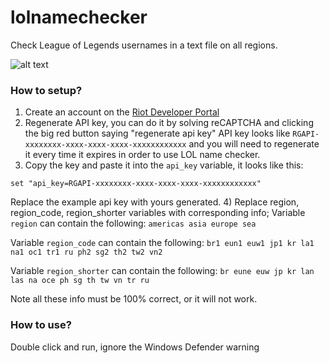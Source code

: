 # lolnamechecker
Check League of Legends usernames in a text file on all regions.

![alt text](https://media.discordapp.net/attachments/869861284621979681/1135234758977261669/Screenshot_4.png)




### How to setup?
1) Create an account on the [Riot Developer Portal](https://developer.riotgames.com/)
2) Regenerate API key, you can do it by solving reCAPTCHA and clicking the big red button saying "regenerate api key"
API key looks like `RGAPI-xxxxxxxx-xxxx-xxxx-xxxx-xxxxxxxxxxxx` and you will need to regenerate it every time it expires in order to use LOL name checker.
3) Copy the key and paste it into the `api_key` variable, it looks like this:
```
set "api_key=RGAPI-xxxxxxxx-xxxx-xxxx-xxxx-xxxxxxxxxxxx"
```
Replace the example api key with yours generated.
4) Replace region, region_code, region_shorter variables with corresponding info;
   Variable `region` can contain the following: `americas asia europe sea`
   
   Variable `region_code` can contain the following: `br1 eun1 euw1 jp1 kr la1 na1 oc1 tr1 ru ph2 sg2 th2 tw2 vn2`
   
   Variable `region_shorter` can contain the following: `br eune euw jp kr lan las na oce ph sg th tw vn tr ru`
   
   Note all these info must be 100% correct, or it will not work.


### How to use?
Double click and run, ignore the Windows Defender warning
